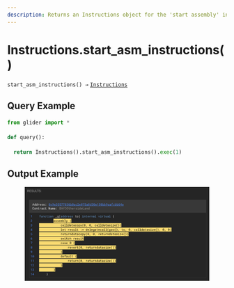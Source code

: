 ```yaml
---
description: Returns an Instructions object for the 'start assembly' instructions.
---
```


# Instructions.start\_asm\_instructions()

`start_asm_instructions() →` [`Instructions`](./)

## Query Example

```python
from glider import *

def query():

  return Instructions().start_asm_instructions().exec(1)
```

## Output Example

<figure><img src="../../.gitbook/assets/image (261).png" alt=""><figcaption></figcaption></figure>

